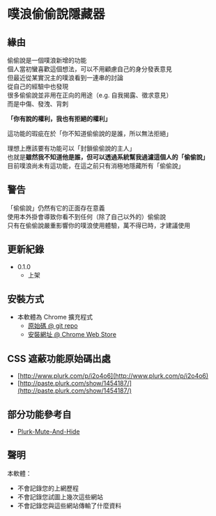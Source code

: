# 噗浪偷偷說隱藏器

## 緣由
  
偷偷說是一個噗浪新增的功能  
個人當初蠻喜歡這個想法，可以不用顧慮自己的身分發表意見  
但最近從某實況主的噗浪看到一連串的討論  
從自己的經驗中也發現  
很多偷偷說並非用在正向的用途（e.g. 自我揭露、徵求意見）  
而是中傷、發洩、背刺  
  
**「你有說的權利，我也有拒絕的權利」**  
  
這功能的瑕疵在於「你不知道偷偷說的是誰，所以無法拒絕」  
  
理想上應該要有功能可以「封鎖偷偷說的主人」  
也就是**雖然我不知道他是誰，但可以透過系統幫我過濾這個人的「偷偷說」**  
目前噗浪尚未有這功能，在這之前只有消極地隱藏所有「偷偷說」  
  
## 警告

「偷偷說」仍然有它的正面存在意義  
使用本外掛會導致你看不到任何（除了自己以外的）偷偷說  
只有在偷偷說嚴重影響你的噗浪使用體驗，萬不得已時，才建議使用  

## 更新紀錄

* 0.1.0
  - 上架

## 安裝方式

* 本軟體為 Chrome 擴充程式
  - [原始碼 @ git repo](https://github.com/leafwind/plurkWhisperHider.git)
  - [安裝網址 @ Chrome Web Store](https://chrome.google.com/webstore/detail/%E5%99%97%E6%B5%AA%E5%81%B7%E5%81%B7%E8%AA%AA%E9%9A%B1%E8%97%8F%E5%99%A8/cfjgcnldjjjoejmoigomdobggjnphclh)

## CSS 遮蔽功能原始碼出處

* [http://www.plurk.com/p/i2o4o6](http://www.plurk.com/p/i2o4o6)
* [http://paste.plurk.com/show/1454187/](http://paste.plurk.com/show/1454187/)

## 部分功能參考自
* [Plurk-Mute-And-Hide](https://chrome.google.com/webstore/detail/plurk-mute-and-hide/lnmgaimimdcehmcgnkplanipbglnngce)

## 聲明

本軟體：

* 不會記錄您的上網歷程
* 不會記錄您試圖上幾次這些網站
* 不會記錄您與這些網站傳輸了什麼資料
